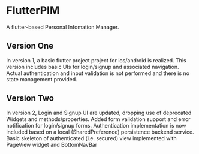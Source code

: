 # FlutterPIM

A flutter-based Personal Infomation Manager.

## Version One

In version 1, a basic flutter project project for ios/android is realized. This version includes basic UIs for login/signup and associated navigation. Actual authentication and input validation is not performed and there is no state management provided.


## Version Two

In version 2, Login and Signup UI are updated, dropping use of deprecated Widgets and methods/properties. Added form validation support and error notification for login/signup forms. Authentication implementation is now included based on a local (SharedPreference) persistence backend service. Basic skeleton of authenticated (i.e. secured) view implemented with PageView widget and BottomNavBar


